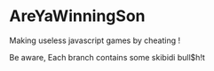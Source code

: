 # AreYaWinningSon
Making useless javascript games by cheating !

Be aware, Each branch contains some skibidi bull$h!t